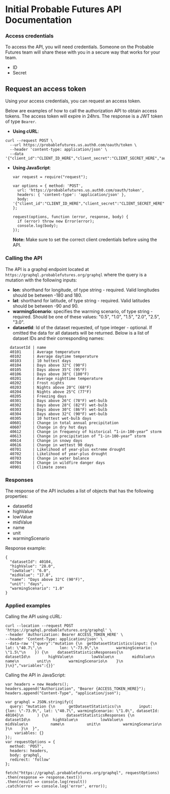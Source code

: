 # Initial Probable Futures API Documentation

### Access credentials
To access the API, you will need credentials. Someone on the Probable Futures team will share these with you in a secure way that works for your team.

- ID
- Secret

## Request an access token
Using your access credentials, you can request an access token.

Below are examples of how to call the authorization API to obtain access tokens. The access token will expire in 24hrs. The response is a JWT token of type `Bearer`.

- **Using cURL**: 

```
curl --request POST \
  --url https://probablefutures.us.auth0.com/oauth/token \
  --header 'content-type: application/json' \
  --data '{"client_id":"CLIENT_ID_HERE","client_secret":"CLIENT_SECRET_HERE","audience":"https://graphql.probablefutures.com","grant_type":"client_credentials"}'
```
- **Using JavaScript**:

  ```
  var request = require("request");

  var options = { method: 'POST',
    url: 'https://probablefutures.us.auth0.com/oauth/token',
    headers: { 'content-type': 'application/json' },
    body: '{"client_id":"CLIENT_ID_HERE","client_secret":"CLIENT_SECRET_HERE","audience":"https://graphql.probablefutures.com","grant_type":"client_credentials"}' };

  request(options, function (error, response, body) {
    if (error) throw new Error(error);
    console.log(body);
  });
  ```

  **Note:** Make sure to set the correct client credentials before using the API.

### Calling the API

The API is a graphql endpoint located at `https://graphql.probablefutures.org/graphql` where the query is a mutation with the following inputs:

- **lon**: shorthand for longitude, of type string - required. Valid longitudes should be between -180 and 180.
- **lat**: shorthand for latitude, of type string - required. Valid latitudes should be between -90 and 90.
- **warmingScenario**: specifies the warming scenario, of type string - required. Should be one of these values: "0.5", "1.0", "1.5", "2.0", "2.5", "3.0".
- **datasetId**: Id of the dataset requested, of type integer - optional. If omitted the data for all datasets will be returned. Below is a list of dataset IDs and their corresponding names:

```
  datasetId | name
  40101     | Average temperature
  40102     | Average daytime temperature
  40103     | 10 hottest days
  40104     | Days above 32°C (90°F)
  40105     | Days above 35°C (95°F)
  40106     | Days above 38°C (100°F)
  40201     | Average nighttime temperature
  40202     | Frost nights
  40203     | Nights above 20°C (68°F)
  40204     | Nights above 25°C (77°F)
  40205     | Freezing days
  40301     | Days above 26°C (78°F) wet-bulb
  40302     | Days above 28°C (82°F) wet-bulb
  40303     | Days above 30°C (86°F) wet-bulb
  40304     | Days above 32°C (90°F) wet-bulb
  40305     | 10 hottest wet-bulb days
  40601     | Change in total annual precipitation
  40607     | Change in dry hot days
  40612     | Change in frequency of historical “1-in-100-year” storm
  40613     | Change in precipitation of “1-in-100-year” storm
  40614     | Change in snowy days
  40616     | Change in wettest 90 days
  40701     | Likelihood of year-plus extreme drought
  40702     | Likelihood of year-plus drought
  40703     | Change in water balance
  40704     | Change in wildfire danger days
  40901     | Climate zones
```
### Responses

The response of the API includes a list of objects that has the following properties:

- datasetId
- highValue
- lowValue
- midValue
- name
- unit
- warmingScenario

Response example:
  ```
  {
    "datasetId": 40104,
    "highValue": "28.0",
    "lowValue": "6.0",
    "midValue": "17.0",
    "name": "Days above 32°C (90°F)",
    "unit": "days",
    "warmingScenario": "1.0"
  }
  ```

### Applied examples

Calling the API using cURL:
```
curl --location --request POST 'https://graphql.probablefutures.org/graphql' \
--header 'Authorization: Bearer ACCESS_TOKEN_HERE' \
--header 'Content-Type: application/json' \
--data-raw '{"query":"mutation {\n  getDatasetStatistics(input: {\n        lat: \"40.7\",\n        lon: \"-73.9\",\n        warmingScenario: \"1.5\"\n    }) {\n    datasetStatisticsResponses{\n        datasetId\n        highValue\n        lowValue\n        midValue\n        name\n        unit\n        warmingScenario\n    }\n  }\n}","variables":{}}'
```


Calling the API in JavaScript:

  ```
  var headers = new Headers();
  headers.append("Authorization", "Bearer {ACCESS_TOKEN_HERE}");
  headers.append("Content-Type", "application/json");

  var graphql = JSON.stringify({
    query: "mutation {\n      getDatasetStatistics(\n        input: {lon: \"-73.9\", lat: \"40.7\", warmingScenario: \"1.0\", datasetId: 40104}\n      ) {\n        datasetStatisticsResponses {\n          datasetId\n          highValue\n          lowValue\n          midValue\n          name\n          unit\n          warmingScenario\n      }\n    }\n  }",
      variables: {}
  });
  var requestOptions = {
    method: 'POST',
    headers: headers,
    body: graphql,
    redirect: 'follow'
  };

  fetch("https://graphql.probablefutures.org/graphql", requestOptions)
  .then(response => response.text())
  .then(result => console.log(result))
  .catch(error => console.log('error', error));
  ```
